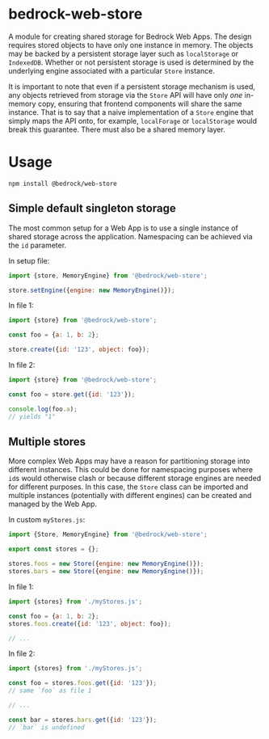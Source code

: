 # bedrock-web-store

A module for creating shared storage for Bedrock Web Apps. The design requires
stored objects to have only one instance in memory. The objects may be backed
by a persistent storage layer such as `localStorage` or `IndexedDB`. Whether
or not persistent storage is used is determined by the underlying engine
associated with a particular `Store` instance.

It is important to note that even if a persistent storage mechanism is used,
any objects retrieved from storage via the `Store` API will have only *one*
in-memory copy, ensuring that frontend components will share the same
instance. That is to say that a naive implementation of a `Store` engine
that simply maps the API onto, for example, `localForage` or `localStorage`
would break this guarantee. There must also be a shared memory layer.

# Usage

```
npm install @bedrock/web-store
```

## Simple default singleton storage

The most common setup for a Web App is to use a single instance of shared
storage across the application. Namespacing can be achieved via the `id`
parameter.

In setup file:

```js
import {store, MemoryEngine} from '@bedrock/web-store';

store.setEngine({engine: new MemoryEngine()});
```

In file 1:

```js
import {store} from '@bedrock/web-store';

const foo = {a: 1, b: 2};

store.create({id: '123', object: foo});
```

In file 2:

```js
import {store} from '@bedrock/web-store';

const foo = store.get({id: '123'});

console.log(foo.a);
// yields "1"
```

## Multiple stores

More complex Web Apps may have a reason for partitioning storage into different
instances. This could be done for namespacing purposes where `id`s would
otherwise clash or because different storage engines are needed for different
purposes. In this case, the `Store` class can be imported and multiple
instances (potentially with different engines) can be created and managed by
the Web App.

In custom `myStores.js`:

```js
import {Store, MemoryEngine} from '@bedrock/web-store';

export const stores = {};

stores.foos = new Store({engine: new MemoryEngine()});
stores.bars = new Store({engine: new MemoryEngine()});
```

In file 1:

```js
import {stores} from './myStores.js';

const foo = {a: 1, b: 2};
stores.foos.create({id: '123', object: foo});

// ...
```

In file 2:

```js
import {stores} from './myStores.js';

const foo = stores.foos.get({id: '123'});
// same `foo` as file 1

// ...

const bar = stores.bars.get({id: '123'});
// `bar` is undefined
```

